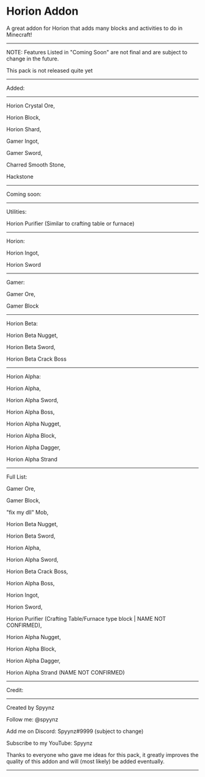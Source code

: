 # Horion Addon

A great addon for Horion that adds many blocks and activities to do in Minecraft!

---------------------------------------

NOTE: Features Listed in "Coming Soon" are not final and are subject to change in the future.

This pack is not released quite yet

---------------------------------------

Added:

---------------------------------------

Horion Crystal Ore,

Horion Block,

Horion Shard,

Gamer Ingot,

Gamer Sword,

Charred Smooth Stone,

Hackstone

---------------------------------------

Coming soon:

---------------------------------------

Utilities:

Horion Purifier (Similar to crafting table or furnace)

---------------------------------------

Horion:

Horion Ingot,

Horion Sword

---------------------------------------

Gamer:

Gamer Ore,

Gamer Block

---------------------------------------

Horion Beta:

Horion Beta Nugget,

Horion Beta Sword,

Horion Beta Crack Boss

---------------------------------------

Horion Alpha:

Horion Alpha,

Horion Alpha Sword,

Horion Alpha Boss,

Horion Alpha Nugget,

Horion Alpha Block,

Horion Alpha Dagger,

Horion Alpha Strand

---------------------------------------

Full List:

Gamer Ore,

Gamer Block,

"fix my dll" Mob,

Horion Beta Nugget,

Horion Beta Sword,

Horion Alpha,

Horion Alpha Sword,

Horion Beta Crack Boss,

Horion Alpha Boss,

Horion Ingot,

Horion Sword,

Horion Purifier (Crafting Table/Furnace type block | NAME NOT CONFIRMED),

Horion Alpha Nugget,

Horion Alpha Block,

Horion Alpha Dagger,

Horion Alpha Strand (NAME NOT CONFIRMED)

---------------------------------------

Credit:

---------------------------------------

Created by Spyynz

Follow me: @spyynz

Add me on Discord: Spyynz#9999 (subject to change)

Subscribe to my YouTube: Spyynz

Thanks to everyone who gave me ideas for this pack, it greatly improves the quality of this addon and will (most likely) be added eventually.

---------------------------------------
